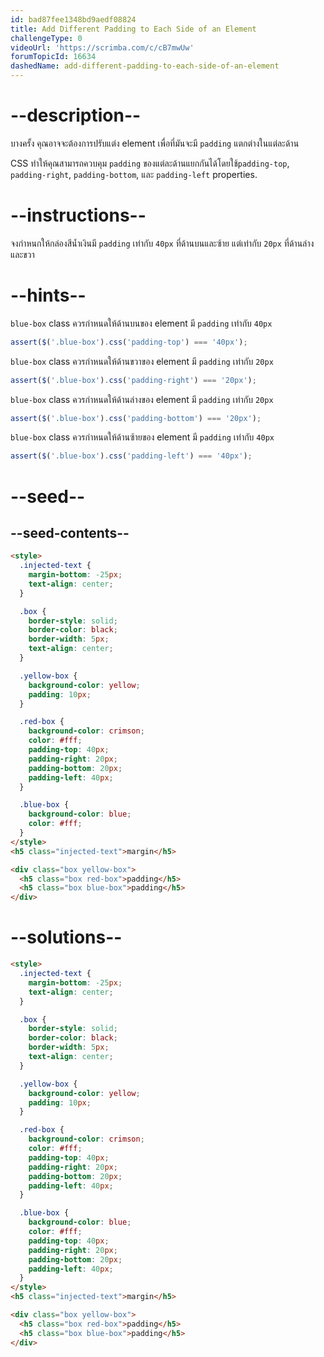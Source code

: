 ```yaml
---
id: bad87fee1348bd9aedf08824
title: Add Different Padding to Each Side of an Element
challengeType: 0
videoUrl: 'https://scrimba.com/c/cB7mwUw'
forumTopicId: 16634
dashedName: add-different-padding-to-each-side-of-an-element
---
```


# --description--

บางครั้ง คุณอาจจะต้องการปรับแต่ง element เพื่อที่มันจะมี `padding` แตกต่างในแต่ละด้าน

CSS ทำให้คุณสามารถควบคุม `padding` ของแต่ละด้านแยกกันได้โดยใช้`padding-top`, `padding-right`, `padding-bottom`, และ `padding-left` properties.

# --instructions--

จงกำหนกให้กล่องสีน้ำเงินมี `padding` เท่ากับ `40px` ที่ด้านบนและซ้าย แต่เท่ากับ `20px` ที่ด้านล่างและขวา

# --hints--

`blue-box` class ควรกำหนดให้ด้านบนของ element มี `padding` เท่ากับ `40px` 

```js
assert($('.blue-box').css('padding-top') === '40px');
```

`blue-box` class ควรกำหนดให้ด้านขวาของ element มี `padding` เท่ากับ `20px` 

```js
assert($('.blue-box').css('padding-right') === '20px');
```

`blue-box` class ควรกำหนดให้ด้านล่างของ element มี `padding` เท่ากับ `20px` 

```js
assert($('.blue-box').css('padding-bottom') === '20px');
```

`blue-box` class ควรกำหนดให้ด้านซ้ายของ element มี `padding` เท่ากับ `40px` 

```js
assert($('.blue-box').css('padding-left') === '40px');
```

# --seed--

## --seed-contents--

```html
<style>
  .injected-text {
    margin-bottom: -25px;
    text-align: center;
  }

  .box {
    border-style: solid;
    border-color: black;
    border-width: 5px;
    text-align: center;
  }

  .yellow-box {
    background-color: yellow;
    padding: 10px;
  }

  .red-box {
    background-color: crimson;
    color: #fff;
    padding-top: 40px;
    padding-right: 20px;
    padding-bottom: 20px;
    padding-left: 40px;
  }

  .blue-box {
    background-color: blue;
    color: #fff;
  }
</style>
<h5 class="injected-text">margin</h5>

<div class="box yellow-box">
  <h5 class="box red-box">padding</h5>
  <h5 class="box blue-box">padding</h5>
</div>
```

# --solutions--

```html
<style>
  .injected-text {
    margin-bottom: -25px;
    text-align: center;
  }

  .box {
    border-style: solid;
    border-color: black;
    border-width: 5px;
    text-align: center;
  }

  .yellow-box {
    background-color: yellow;
    padding: 10px;
  }

  .red-box {
    background-color: crimson;
    color: #fff;
    padding-top: 40px;
    padding-right: 20px;
    padding-bottom: 20px;
    padding-left: 40px;
  }

  .blue-box {
    background-color: blue;
    color: #fff;
    padding-top: 40px;
    padding-right: 20px;
    padding-bottom: 20px;
    padding-left: 40px;
  }
</style>
<h5 class="injected-text">margin</h5>

<div class="box yellow-box">
  <h5 class="box red-box">padding</h5>
  <h5 class="box blue-box">padding</h5>
</div>
```

